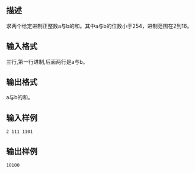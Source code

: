 ## 描述

求两个给定进制正整数a与b的和。其中a与b的位数小于254，进制范围在2到16。 

## 输入格式

三行,第一行进制,后面两行是a与b。

## 输出格式

a与b的和。

## 输入样例

```plaintext
2 111 1101 
```

## 输出样例

```plaintext
10100 
```



 



 


